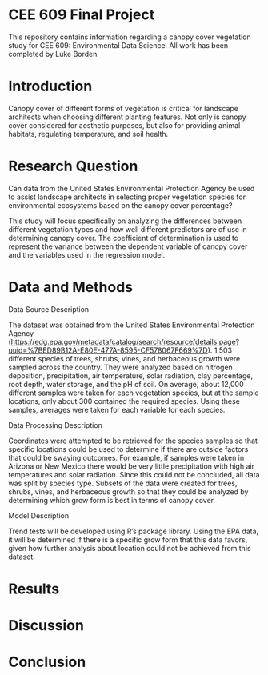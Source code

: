 # CEE 609 Final Project
This repository contains information regarding a canopy cover vegetation study for CEE 609: Environmental Data Science. All work has been completed by Luke Borden.
# Introduction
Canopy cover of different forms of vegetation is critical for landscape architects when choosing different planting features. Not only is canopy cover considered for aesthetic purposes, but also for providing animal habitats, regulating temperature, and soil health.
# Research Question
Can data from the United States Environmental Protection Agency be used to assist landscape architects in selecting proper vegetation species for environmental ecosystems based on the canopy cover percentage?

This study will focus specifically on analyzing the differences between different vegetation types and how well different predictors are of use in determining canopy cover. The coefficient of determination is used to represent the variance between the dependent variable of canopy cover and the variables used in the regression model.

# Data and Methods
Data Source Description

The dataset was obtained from the United States Environmental Protection Agency (https://edg.epa.gov/metadata/catalog/search/resource/details.page?uuid=%7BED89B12A-E80E-477A-8595-CF578067F669%7D). 1,503 different species of trees, shrubs, vines, and herbaceous growth were sampled across the country. They were analyzed based on nitrogen deposition, precipitation, air temperature, solar radiation, clay percentage, root depth, water storage, and the pH of soil. On average, about 12,000 different samples were taken for each vegetation species, but at the sample locations, only about 300 contained the required species. Using these samples, averages were taken for each variable for each species.

Data Processing Description

Coordinates were attempted to be retrieved for the species samples so that specific locations could be used to determine if there are outside factors that could be swaying outcomes. For example, if samples were taken in Arizona or New Mexico there would be very little precipitation with high air temperatures and solar radiation. Since this could not be concluded, all data was split by species type. Subsets of the data were created for trees, shrubs, vines, and herbaceous growth so that they could be analyzed by determining which grow form is best in terms of canopy cover.

Model Description

Trend tests will be developed using R’s package library. Using the EPA data, it will be determined if there is a specific grow form that this data favors, given how further analysis about location could not be achieved from this dataset.

# Results

# Discussion

# Conclusion
